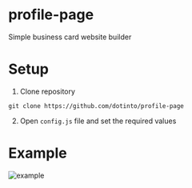 # profile-page
Simple business card website builder

# Setup
1. Clone repository
```shell
git clone https://github.com/dotinto/profile-page
```
2. Open `config.js` file and set the required values

# Example
![example](https://imgur.com/1tlj2jJ.png)
